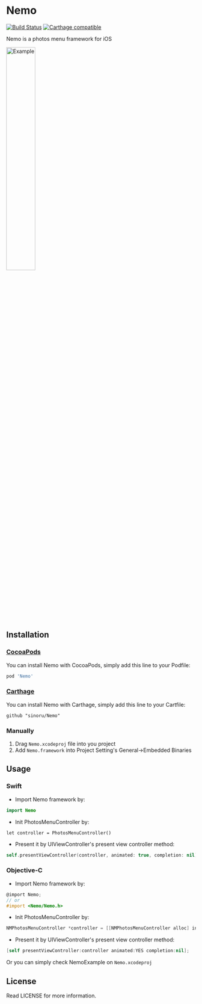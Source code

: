 # Nemo
[![Build Status](https://travis-ci.org/sinoru/Nemo.svg?branch=master)](https://travis-ci.org/sinoru/Nemo) [![Carthage compatible](https://img.shields.io/badge/Carthage-compatible-4BC51D.svg?style=flat)](https://github.com/Carthage/Carthage)

Nemo is a photos menu framework for iOS

<img src="Example~iPhone.gif" alt="Example" width="39%"/>

## Installation
### [CocoaPods](https://cocoapods.org)
You can install Nemo with CocoaPods, simply add this line to your Podfile:

```ruby
pod 'Nemo'
```

### [Carthage](https://github.com/Carthage/Carthage)
You can install Nemo with Carthage, simply add this line to your Cartfile:

```
github "sinoru/Nemo"
```

### Manually
1. Drag `Nemo.xcodeproj` file into you project
2. Add `Nemo.framework` into Project Setting's General->Embedded Binaries

## Usage
### Swift
* Import Nemo framework by:

```swift
import Nemo
```
* Init PhotosMenuController by:

```swfit
let controller = PhotosMenuController()
```
* Present it by UIViewController's present view controller method:

```swift
self.presentViewController(controller, animated: true, completion: nil)
```
### Objective-C
* Import Nemo framework by:

```objective-c
@import Nemo;
// or
#import <Nemo/Nemo.h>
```
* Init PhotosMenuController by:

```objective-c
NMPhotosMenuController *controller = [[NMPhotosMenuController alloc] init];
```
* Present it by UIViewController's present view controller method:

```swift
[self presentViewController:controller animated:YES completion:nil];
```

Or you can simply check NemoExample on `Nemo.xcodeproj`

## License
Read LICENSE for more information.
